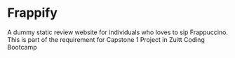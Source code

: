 # Frappify
A dummy static review website for individuals who loves to sip Frappuccino. This is part of the requirement for Capstone 1 Project in Zuitt Coding Bootcamp
